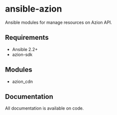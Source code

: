 # ansible-azion

Ansible modules for manage resources on Azion API.

## Requirements

* Ansible 2.2+
* azion-sdk

## Modules

- azion_cdn

## Documentation

All documentation is available on code.
